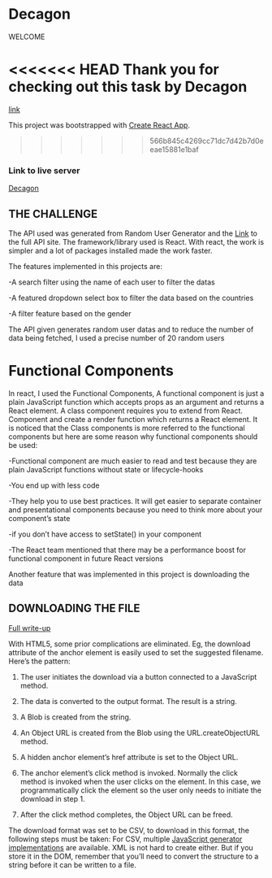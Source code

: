 # Decagon
WELCOME

<<<<<<< HEAD
Thank you for checking out this task by Decagon
=======
[link](http://xtarachiever.github.io/Raw-Code)

This project was bootstrapped with [Create React App](https://github.com/facebook/create-react-app).
>>>>>>> 566b845c4269cc71dc7d42b7d0eeae15881e1baf

### Link to live server
[Decagon](https://xtarachiever.github.io/Decagon/index.html)

## THE CHALLENGE
The API used was generated from Random User Generator and the [Link](https://randomuser.me/) to the full API site.
The framework/library used is React. With react, the work is simpler and a lot of packages installed made the work faster.

The features implemented in this projects are:

-A search filter using the name of each user to filter the datas

-A featured dropdown select box to filter the data based on the countries

-A filter feature based on the gender

The API given generates random user datas and to reduce the number of data being fetched, I used a precise number of 20 random users

# Functional Components

In react, I used the Functional Components, A functional component is just a plain JavaScript function which accepts props as an argument and returns a React element. A class component requires you to extend from React. Component and create a render function which returns a React element.
It is noticed that the Class components is more referred to the functional components but here are some reason why functional components should be used:

 -Functional component are much easier to read and test because they are plain JavaScript functions without state or lifecycle-hooks
 
 -You end up with less code
 
 -They help you to use best practices. It will get easier to separate container and presentational components because you need to think more about your component’s state        
 
 -if you don’t have access to setState() in your component
 
 -The React team mentioned that there may be a performance boost for functional component in future React versions
 
 Another feature that was implemented in this project is downloading the data
 
 ## DOWNLOADING THE FILE 
 
 [Full write-up](https://medium.com/javascript-in-plain-english/how-to-create-download-and-upload-files-in-react-apps-80893da4247a)

With HTML5, some prior complications are eliminated. Eg, the download attribute of the anchor element is easily used to set the suggested filename. Here’s the pattern:

1) The user initiates the download via a button connected to a JavaScript method.

2) The data is converted to the output format. The result is a string.

3) A Blob is created from the string.

4) An Object URL is created from the Blob using the URL.createObjectURL method.

5) A hidden anchor element’s href attribute is set to the Object URL.

6) The anchor element’s click method is invoked. Normally the click method is invoked when the user clicks on the element. In this case, we programmatically click the element so the user only needs to initiate the download in step 1.

7) After the click method completes, the Object URL can be freed.

The download format was set to be CSV, to download in this format, the following steps must be taken:
For CSV, multiple [JavaScript generator implementations](https://stackoverflow.com/questions/14964035/how-to-export-javascript-array-info-to-csv-on-client-side) are available. XML is not hard to create either. But if you store it in the DOM, remember that you’ll need to convert the structure to a string before it can be written to a file.
